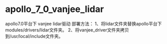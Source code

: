 # apollo_7_0_vanjee_lidar
apollo7.0平台下 vanjee lidar驱动
部署方法：
1、将lidar文件夹替换apollo平台下modules/drivers/lidar文件夹。
2、将vanjee_driver文件夹拷贝到/usr/local/include文件夹。
